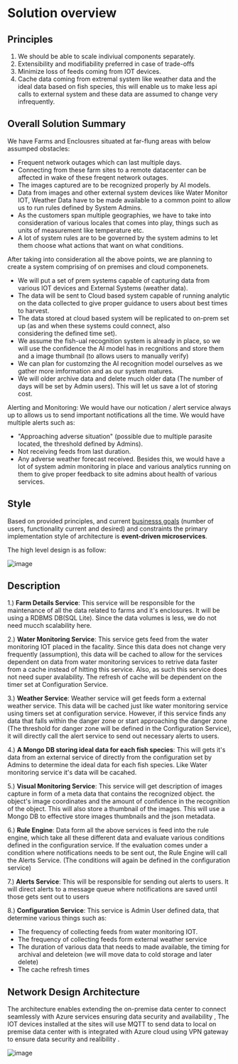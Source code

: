 # Solution overview

## Principles

1. We should be able to scale indiviual components separately.
2. Extensibility and modifiability preferred in case of trade-offs  
3. Minimize loss of feeds coming from IOT devices.
4. Cache data coming from extremal system like weather data and the ideal data based on fish species, this will enable us to make less api calls to external system and these data are assumed to change very infrequently.

## Overall Solution Summary

We have Farms and Enclousres situated at far-flung areas with below assumped obstacles:
  - Frequent network outages which can last multiple days.
  - Connecting from these farm sites to a remote datacenter can be affected in wake of these freqent network outages.
  - The images captured are to be recognized properly by AI models.
  - Data from images and other external system devices like Water Monitor IOT,  Weather Data have to be made available to a common point      to allow us to run rules defined by System Admins.
  - As the customers span multiple geographies, we have to take into consideration of various locales that comes into play, things such 
    as units of measurement like temperature etc.
  - A lot of system rules are to be governed by the system admins to let them choose what actions that want on what conditions.

 After taking into consideration all the above points, we are planning to create a system comprising of on premises and cloud componenets.
   - We will put a set of prem systems capable of capturing data from various IOT devices and External Systems (weather data).
   - The data will be sent to Cloud based system capable of running analytic on the data collected to give proper guidance to users about 
     best times to harvest.
   - The data stored at cloud based system will be replicated to on-prem set up (as and when these systems could connect, also          
     considering the defined time set).
   - We assume the fish-ual recognition system is already in place, so we will use the confidence the AI model has in recgnitions and          store them and a image thumbnail (to allows users to manually verify)
   - We can plan for customzing the AI recognition model ourselves as we gather more imformation and as our system matures.
   - We will older archive data and delete much older data (The number of days will be set by Admin users). This will let us save a lot        of storing cost.
     
   Alerting and Monitoring:
   We would have our notication / alert service always up to allows us to send important notifications all the time. We would have 
   multiple alerts such as:    
   - "Approaching adverse situation" (possible due to multiple parasite located, the threshold defined by Admins).
   - Not receiving feeds from last <user defined> duration.
   - Any adverse weather forecast received.
   Besides this, we would have a lot of system admin monitoring in place and various analytics running on them to give proper feedback to    site admins about health of various services.
     
   

  

## Style

Based on provided principles, and current [businesss goals](https://github.com/mu2712/archkatas/blob/development/Requirements/Functional.md) (number of users, functionality current and desired) and constraints the primary implementation style of architecture is **event-driven microservices**.

The high level design is as follow:

![image](https://github.com/mu2712/archkatas/assets/57832454/a5082b07-9294-4708-ba2a-489c821a5558)

## Description
1.) **Farm Details Service**: This service will be responsible for the maintenance of all the data related to farms and it's enclosures. It will be using a RDBMS DB(SQL Lite). Since the data volumes is less, we do not need mucch scalability here.

2.) **Water Monitoring Service**: This service gets feed from the water monitoring IOT placed in the facality. Since this data does not change very frequently (assumption), this data will be cached to allow for the services dependent on data from water monitoring services to retrive data faster from a cache instead of hitting this service. Also, as such this service does not need super avalability.
The refresh of cache will be dependent on the timer set at Configuration Service.

3.) **Weather Service**: Weather service will get feeds form a external weather service. This data will be cached just like water monitoring service using timers set at configuration service. However, if this service finds any data that falls within the danger zone or start approaching the danger zone (The threshold for danger zone will  be defined in the Configuration Service), it will directly call the alert service to send out necessary alerts to users.

4.) **A Mongo DB storing ideal data for each fish species**: This will gets it's data from an external service of directly from the configuration set by Admins to determine the ideal data for each fish species. Like Water monitoring service it's data will be cacahed.

5.) **Visual Monitoring Service**: This service will get description of images capture in form of a meta data that contains the recognized object. the object's image coordinates and the amount of confidence in the recognition of the object. This will also store a thumbnail of the images. This will use a Mongo DB to effective store images thumbnails and the json  metadata.

6.) **Rule Engine**: Data form all the above services is feed into the rule engine, which take all these different data and evaluate various conditions defined in the configuration service. If the evaluation comes under a condition where notifications needs to be sent out, the Rule Engine will call the Alerts Service. (The conditions will again be defined in the configuration service)

7.) **Alerts Service**: This will be responsible for sending out alerts to users. It will direct alerts to a message queue where notifications are saved until those gets sent out to users

8.) **Configuration Service**: This service is Admin User defined data, that determine various things such as:
   - The frequency of collecting feeds from water monitoring IOT.
   - The frequency of collecting feeds form external weather service
   - The duration of various data that needs to made available, the timing for archival and deleteion (we will move data to cold 
       storage and later delete)
   - The cache refresh times

## Network Design Architecture

   The architecture enables extending the on-premise data center to connect seamlessly with Azure services ensuring data security and availability , The IOT devices installed at the sites will use MQTT to send data to local 
   on premise data center with is integrated with Azure cloud using VPN gateway to ensure data security and realibility .

   ![image](https://github.com/mu2712/archkatas/assets/69727351/3146b48b-1730-4d68-8d2f-e613c80d22f3)


